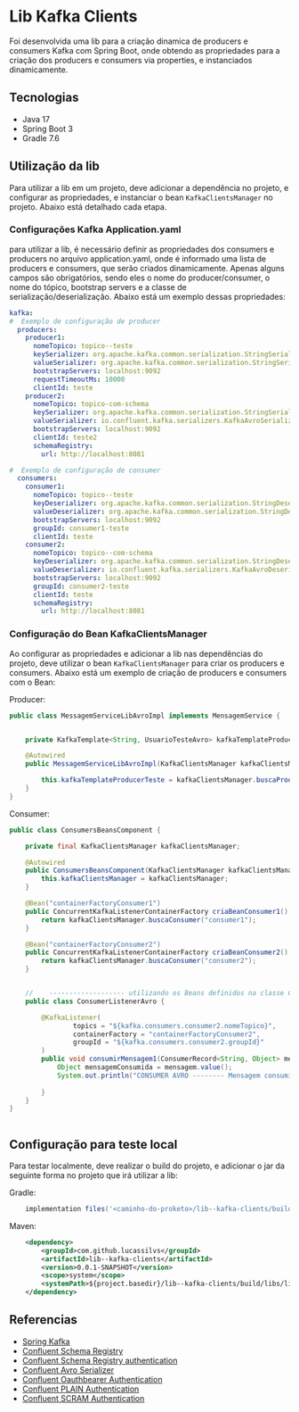 # Lib Kafka Clients
Foi desenvolvida uma lib para a criação dinamica de producers e consumers Kafka com Spring Boot,
onde obtendo as propriedades para a criação dos producers e consumers via properties, e instanciados
dinamicamente.

## Tecnologias
- Java 17
- Spring Boot 3
- Gradle 7.6


## Utilização da lib

Para utilizar a lib em um projeto, deve adicionar a dependência no projeto, e configurar as propriedades, e instanciar o bean `KafkaClientsManager` no projeto.
Abaixo está detalhado cada etapa.

### Configurações Kafka Application.yaml
para utilizar a lib, é necessário definir as propriedades dos consumers e producers no arquivo application.yaml,
onde é informado uma lista de producers e consumers, que serão criados dinamicamente. Apenas alguns campos são obrigatórios,
sendo eles o nome do producer/consumer, o nome do tópico, bootstrap servers e a classe de serialização/deserialização.
Abaixo está um exemplo dessas propriedades:

```yaml
kafka:
#  Exemplo de configuração de producer
  producers:
    producer1:
      nomeTopico: topico--teste
      keySerializer: org.apache.kafka.common.serialization.StringSerializer
      valueSerializer: org.apache.kafka.common.serialization.StringSerializer
      bootstrapServers: localhost:9092
      requestTimeoutMs: 10000
      clientId: teste
    producer2:
      nomeTopico: topico-com-schema
      keySerializer: org.apache.kafka.common.serialization.StringSerializer
      valueSerializer: io.confluent.kafka.serializers.KafkaAvroSerializer
      bootstrapServers: localhost:9092
      clientId: teste2
      schemaRegistry:
        url: http://localhost:8081

#  Exemplo de configuração de consumer
  consumers:
    consumer1:
      nomeTopico: topico--teste
      keyDeserializer: org.apache.kafka.common.serialization.StringDeserializer
      valueDeserializer: org.apache.kafka.common.serialization.StringDeserializer
      bootstrapServers: localhost:9092
      groupId: consumer1-teste
      clientId: teste
    consumer2:
      nomeTopico: topico--com-schema
      keyDeserializer: org.apache.kafka.common.serialization.StringDeserializer
      valueDeserializer: io.confluent.kafka.serializers.KafkaAvroDeserializer
      bootstrapServers: localhost:9092
      groupId: consumer2-teste
      clientId: teste
      schemaRegistry:
        url: http://localhost:8081
```

### Configuração do Bean KafkaClientsManager
Ao configurar as propriedades e adicionar a lib nas dependências do projeto, deve utilizar o bean `KafkaClientsManager` para criar os producers e consumers.
Abaixo está um exemplo de criação de producers e consumers com o Bean:


Producer:
```java
public class MessagemServiceLibAvroImpl implements MensagemService {


    private KafkaTemplate<String, UsuarioTesteAvro> kafkaTemplateProducerTeste;

    @Autowired
    public MessagemServiceLibAvroImpl(KafkaClientsManager kafkaClientsManager) {

        this.kafkaTemplateProducerTeste = kafkaClientsManager.buscaProducer("producer2");
    }
}
```

Consumer:
```java
public class ConsumersBeansComponent {

    private final KafkaClientsManager kafkaClientsManager;

    @Autowired
    public ConsumersBeansComponent(KafkaClientsManager kafkaClientsManager) {
        this.kafkaClientsManager = kafkaClientsManager;
    }

    @Bean("containerFactoryConsumer1")
    public ConcurrentKafkaListenerContainerFactory criaBeanConsumer1() {
        return kafkaClientsManager.buscaConsumer("consumer1");
    }

    @Bean("containerFactoryConsumer2")
    public ConcurrentKafkaListenerContainerFactory criaBeanConsumer2() {
        return kafkaClientsManager.buscaConsumer("consumer2");
    }


    //    ------------------- utilizando os Beans definidos na classe ConsumerBeansComponent
    public class ConsumerListenerAvro {

        @KafkaListener(
                topics = "${kafka.consumers.consumer2.nomeTopico}",
                containerFactory = "containerFactoryConsumer2",
                groupId = "${kafka.consumers.consumer2.groupId}"
        )
        public void consumirMensagem1(ConsumerRecord<String, Object> mensagem) {
            Object mensagemConsumida = mensagem.value();
            System.out.println("CONSUMER AVRO -------- Mensagem consumida: " + mensagemConsumida);
            
        }
    }
}



```

## Configuração para teste local
Para testar localmente, deve realizar o build do projeto, e adicionar o jar da seguinte forma no projeto que irá utilizar a lib:

Gradle:
```groovy
    implementation files('<caminho-do-proketo>/lib--kafka-clients/build/libs/lib--kafka-clients-0.0.1-SNAPSHOT.jar')  // Caminho para o arquivo JAR da lib
```

Maven:
```xml
    <dependency>
        <groupId>com.github.lucassilvs</groupId>
        <artifactId>lib--kafka-clients</artifactId>
        <version>0.0.1-SNAPSHOT</version>
        <scope>system</scope>
        <systemPath>${project.basedir}/lib--kafka-clients/build/libs/lib--kafka-clients-0.0.1-SNAPSHOT.jar</systemPath>
    </dependency>
```

## Referencias
- [Spring Kafka](https://docs.spring.io/spring-kafka/docs/current/reference/html/#reference)
- [Confluent Schema Registry](https://docs.confluent.io/platform/current/schema-registry/index.html)
- [Confluent Schema Registry authentication](https://docs.confluent.io/platform/current/schema-registry/security/index.html)
- [Confluent Avro Serializer](https://docs.confluent.io/platform/current/schema-registry/serdes-develop/index.html#serdes-develop)
- [Confluent Oauthbearer Authentication](https://docs.confluent.io/platform/current/kafka/authentication_sasl/authentication_sasl_oauth.html)
- [Confluent PLAIN Authentication](https://docs.confluent.io/platform/current/kafka/authentication_sasl/authentication_sasl_plain.html)
- [Confluent SCRAM Authentication](https://docs.confluent.io/platform/current/kafka/authentication_sasl/authentication_sasl_scram.html)